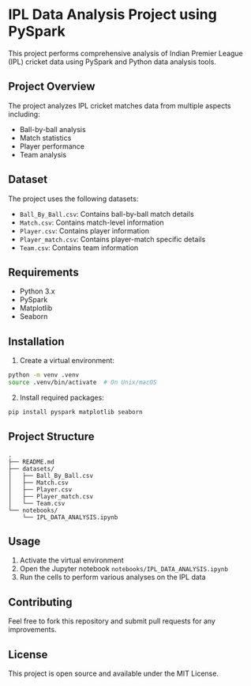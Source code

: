 # IPL Data Analysis Project using PySpark

This project performs comprehensive analysis of Indian Premier League (IPL) cricket data using PySpark and Python data analysis tools.

## Project Overview
The project analyzes IPL cricket matches data from multiple aspects including:
- Ball-by-ball analysis
- Match statistics
- Player performance
- Team analysis

## Dataset
The project uses the following datasets:
- `Ball_By_Ball.csv`: Contains ball-by-ball match details
- `Match.csv`: Contains match-level information
- `Player.csv`: Contains player information
- `Player_match.csv`: Contains player-match specific details
- `Team.csv`: Contains team information

## Requirements
- Python 3.x
- PySpark
- Matplotlib
- Seaborn

## Installation
1. Create a virtual environment:
```bash
python -m venv .venv
source .venv/bin/activate  # On Unix/macOS
```

2. Install required packages:
```bash
pip install pyspark matplotlib seaborn
```

## Project Structure
```
.
├── README.md
├── datasets/
│   ├── Ball_By_Ball.csv
│   ├── Match.csv
│   ├── Player.csv
│   ├── Player_match.csv
│   └── Team.csv
└── notebooks/
    └── IPL_DATA_ANALYSIS.ipynb
```

## Usage
1. Activate the virtual environment
2. Open the Jupyter notebook `notebooks/IPL_DATA_ANALYSIS.ipynb`
3. Run the cells to perform various analyses on the IPL data

## Contributing
Feel free to fork this repository and submit pull requests for any improvements.

## License
This project is open source and available under the MIT License. 